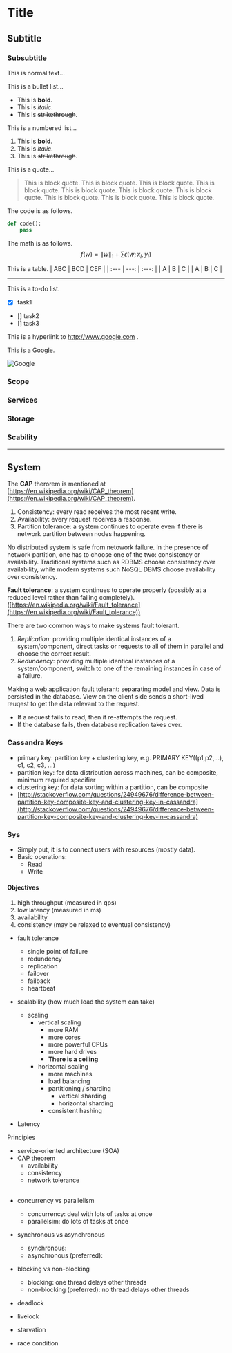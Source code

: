 # Title
## Subtitle
### Subsubtitle
This is normal text...

This is a bullet list...
* This is **bold**.
* This is *italic*.
* This is ~~strikethrough~~.

This is a numbered list...
1. This is **bold**.
2. This is *italic*.
3. This is ~~strikethrough~~.

This is a quote...
> This is block quote.
> This is block quote.
> This is block quote.
> This is block quote.
> This is block quote.
> This is block quote.
> This is block quote.
> This is block quote.
> This is block quote.
> This is block quote.

The code is as follows.
```python
def code():
    pass
```

The math is as follows.
$$
f(w) = \|w\|_1 + \sum \epsilon(w; x_i,y_i)
$$

This is a table.
| ABC | BCD | CEF |
| :--- | ---: | :---: |
| A   | B   | C   |
| A   | B   | C   |

---

This is a to-do list.
- [X] task1
- [] task2
- [] task3

This is a hyperlink to http://www.google.com .

This is a [Google](http://www.google.com).

![Google](https://www.google.com/logos/2007/ru_knowledge_day07.gif)


### Scope
### Services
### Storage
### Scability


---


## System
The **CAP** therorem is mentioned at
[https://en.wikipedia.org/wiki/CAP_theorem](https://en.wikipedia.org/wiki/CAP_theorem).
1. Consistency: every read receives the most recent write.
2. Availability: every request receives a response.
3. Partition tolerance: a system continues to operate even if there is network
partition between nodes happening.

No distributed system is safe from netowork failure.
In the presence of network partition, one has to choose one of the two:
consistency or availability.
Traditional systems such as RDBMS choose consistency over availability, while
modern systems such NoSQL DBMS choose availability over consistency.

**Fault tolerance**: a system continues to operate properly (possibly at a reduced
level rather than failing completely).
([https://en.wikipedia.org/wiki/Fault_tolerance](https://en.wikipedia.org/wiki/Fault_tolerance))

There are two common ways to make systems fault tolerant.
1. *Replication*: providing multiple identical instances of a system/component,
direct tasks or requests to all of them in parallel and choose the correct
result.
2. *Redundency*: providing multiple identical instances of a system/component,
switch to one of the remaining instances in case of a failure.


Making a web application fault tolerant: separating model and view.
Data is persisted in the database.
View on the client side sends a short-lived reuqest to get the data relevant to
the request.
* If a request fails to read, then it re-attempts the request.
* If the database fails, then database replication takes over.



### Cassandra Keys
* primary key: partition key + clustering key, e.g. PRIMARY KEY((p1,p2,...), c1, c2, c3, ...)
* partition key: for data distribution across machines, can be composite, minimum required specifier
* clustering key: for data sorting within a partition, can be composite
* [http://stackoverflow.com/questions/24949676/difference-between-partition-key-composite-key-and-clustering-key-in-cassandra](http://stackoverflow.com/questions/24949676/difference-between-partition-key-composite-key-and-clustering-key-in-cassandra)


### Sys
* Simply put, it is to connect users with resources (mostly data).
* Basic operations:
    * Read
    * Write

#### Objectives
1. high throughput (measured in qps)
2. low latency (measured in ms)
4. availability
3. consistency (may be relaxed to eventual consistency)

* fault tolerance
    * single point of failure
    * redundency
    * replication
    * failover
    * failback
    * heartbeat

* scalability (how much load the system can take)
    * scaling
        * vertical scaling
            * more RAM
            * more cores
            * more powerful CPUs
            * more hard drives
            * **There is a ceiling**
        * horizontal scaling
            * more machines
            * load balancing
            * partitioning / sharding
                * vertical sharding
                * horizontal sharding
            * consistent hashing

* Latency


Principles
* service-oriented architecture (SOA)
* CAP theorem
    * availability
    * consistency
    * network tolerance




##
* concurrency vs parallelism
    * concurrency: deal with lots of tasks at once
    * parallelsim: do lots of tasks at once

* synchronous vs asynchronous
    * synchronous:
    * asynchronous (preferred):

* blocking vs non-blocking
    * blocking: one thread delays other threads
    * non-blocking (preferred): no thread delays other threads

* deadlock
* livelock
* starvation

* race condition

